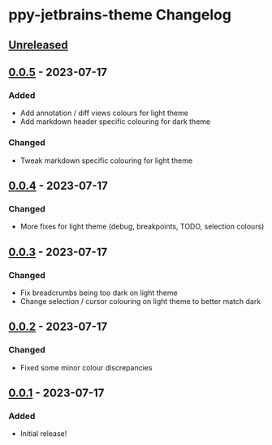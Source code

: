 <!-- Keep a Changelog guide -> https://keepachangelog.com -->

# ppy-jetbrains-theme Changelog

## [Unreleased]

## [0.0.5] - 2023-07-17

### Added
- Add annotation / diff views colours for light theme
- Add markdown header specific colouring for dark theme

### Changed
- Tweak markdown specific colouring for light theme

## [0.0.4] - 2023-07-17

### Changed
- More fixes for light theme (debug, breakpoints, TODO, selection colours)

## [0.0.3] - 2023-07-17

### Changed
- Fix breadcrumbs being too dark on light theme
- Change selection / cursor colouring on light theme to better match dark

## [0.0.2] - 2023-07-17

### Changed
- Fixed some minor colour discrepancies

## [0.0.1] - 2023-07-17

### Added
- Initial release!

[Unreleased]: https://github.com/peppy/ppy-jetbrains-theme/compare/v0.0.5...HEAD
[0.0.5]: https://github.com/peppy/ppy-jetbrains-theme/commits/v0.0.5
[0.0.4]: https://github.com/peppy/ppy-jetbrains-theme/commits/v0.0.4
[0.0.3]: https://github.com/peppy/ppy-jetbrains-theme/commits/v0.0.3
[0.0.2]: https://github.com/peppy/ppy-jetbrains-theme/commits/v0.0.2
[0.0.1]: https://github.com/peppy/ppy-jetbrains-theme/commits/v0.0.1
